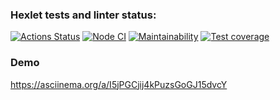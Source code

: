 ### Hexlet tests and linter status:
[![Actions Status](https://github.com/Dimabytes/frontend-project-lvl2/workflows/hexlet-check/badge.svg)](https://github.com/Dimabytes/frontend-project-lvl2/actions)
[![Node CI](https://github.com/Dimabytes/frontend-project-lvl2/workflows/Node%20CI/badge.svg)](https://github.com/hexlet-boilerplates/nodejs-package/actions)
[![Maintainability](https://api.codeclimate.com/v1/badges/cae235b46304d2598880/maintainability)](https://codeclimate.com/github/Dimabytes/frontend-project-lvl2/maintainability)
[![Test coverage](https://api.codeclimate.com/v1/badges/cae235b46304d2598880/test_coverage)](https://codeclimate.com/github/Dimabytes/frontend-project-lvl2/test_coverage)

### Demo
https://asciinema.org/a/I5jPGCjij4kPuzsGoGJ15dvcY
